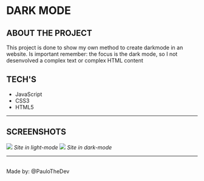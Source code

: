 <h1>DARK MODE</h1>

<h2>ABOUT THE PROJECT</h2>
<p>This project is done to show my own method to create darkmode in an website. Is important remember: the focus is the dark mode, so I not desenvolved a complex text or complex HTML content</p>

<h2>TECH'S</h2>
<ul>
  <li>JavaScript</li>
  <li>CSS3</li>
  <li>HTML5</li>
</ul>

<hr>

<h2>SCREENSHOTS</h2>
<img src='https://drive.google.com/file/d/12VeVDp6gj1RkpXLhoIMg_HTV7f5oI5VT/view?usp=sharing'>
<em>Site in light-mode</em>

<img src='screenshots/darkMode.png'>
<em>Site in dark-mode</em>

<hr>
<br>
<footer>Made by: @PauloTheDev </footer>

